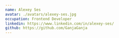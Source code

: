 ```yaml
---
name: Alexey Ses
avatar: ./avatars/alexey-ses.jpg
occupation: Frontend Developer
linkedin: https://www.linkedin.com/in/alexey-ses/
github: https://github.com/GanjaGanja
---
```

